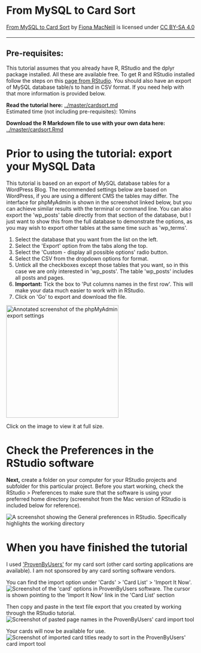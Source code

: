 <h1>From MySQL to Card Sort</h1>

<p xmlns:dct="http://purl.org/dc/terms/" xmlns:cc="http://creativecommons.org/ns#" class="license-text"><a rel="cc:attributionURL" property="dct:title" href="https://github.com/FionaMacNeill/card_sort">From MySQL to Card Sort</a> by <a rel="cc:attributionURL dct:creator" property="cc:attributionName" href="https://github.com/FionaMacNeill">Fiona MacNeill</a> is licensed under <a rel="license" href="https://creativecommons.org/licenses/by-sa/4.0">CC BY-SA 4.0
<br>
<img style="height:5px!important;margin-left:3px;vertical-align:text-bottom;" src="https://mirrors.creativecommons.org/presskit/icons/cc.svg?ref=chooser-v1" /><img style="height:5px!important;margin-left:3px;vertical-align:text-bottom;" src="https://mirrors.creativecommons.org/presskit/icons/by.svg?ref=chooser-v1" /><img style="height:5px!important;margin-left:3px;vertical-align:text-bottom;" src="https://mirrors.creativecommons.org/presskit/icons/sa.svg?ref=chooser-v1" /></a></p>

<hr>

<h2>Pre-requisites:</h2> 
This tutorial assumes that you already have R, RStudio and the dplyr package installed. All these are available free. To get R and RStudio installed follow the steps on this <a href="https://rstudio.com/products/rstudio/download/#download" target="_blank">page from RStudio</a>. You should also have an export of MySQL database table/s to hand in CSV format. If you need help with that more information is provided below.<br>

**Read the tutorial here:** [../master/cardsort.md](../master/cardsort.md)<br>
Estimated time (not including pre-requisites): 10mins

**Download the R Markdown file to use with your own data here:** [../master/cardsort.Rmd](../master/cardsort.Rmd)

<h1>Prior to using the tutorial: export your MySQL Data</h1>

This tutorial is based on an export of MySQL database tables for a WordPress Blog. The recommended settings below are based on WordPress, if you are using a different CMS the tables may differ. The interface for phpMyAdmin is shown in the screenshot linked below, but you can achieve similar results with the terminal or command line. You can also export the 'wp_posts' table directly from that section of the database, but I just want to show this from the full database to demonstrate the options, as you may wish to export other tables at the same time such as 'wp_terms'.

1. Select the database that you want from the list on the left.
2. Select the 'Export' option from the tabs along the top.
3. Select the 'Custom - display all possible options' radio button.
4. Select the CSV from the dropdown options for format.
5. Untick all the checkboxes except those tables that you want, so in this case we are only interested in 'wp_posts'. The table 'wp_posts' includes all posts and pages.
6. **Important:** Tick the box to 'Put columns names in the first row'. This will make your data much easier to work with in RStudio.
7. Click on 'Go' to export and download the file.

<a href="../master/mySQLexportSettings.png"><img src="../master/mySQLexportSettings.png" width="300px" alt="Annotated screenshot of the phpMyAdmin export settings"></a>
<caption>Click on the image to view it at full size.</caption>

<h1>Check the Preferences in the RStudio software</h1>

**Next,** create a folder on your computer for your RStudio projects and subfolder for this particular project. Before you start working, check the RStudio > Preferences to make sure that the software is using your preferred home directory (screenshot from the Mac version of RStudio is included below for reference).

<img src="../master/rstudioprefs.png" alt="A screenshot showing the General preferences in RStudio. Specifically highlights the working directory" />

<h1>When you have finished the tutorial</h1>

I used ['ProvenByUsers'](https://www.provenbyusers.com/) for my card sort (other card sorting applications are available). I am not sponsored by any card sorting software vendors.

You can find the import option under 'Cards' > 'Card List' > 'Import It Now'.
<img src="../master/01cardImport.png" alt="Screenshot of the 'card' options in ProvenByUsers software. The cursor is shown pointing to the 'Import It Now' link in the 'Card List' section" />

Then copy and paste in the text file export that you created by working through the RStudio tutorial.
<img src="../master/02cardImport.png" alt="Screenshot of pasted page names in the ProvenByUsers' card import tool" />

Your cards will now be available for use.
<img src="../master/03cardImport.png" alt="Screenshot of imported card titles ready to sort in the ProvenByUsers' card import tool" />
 
